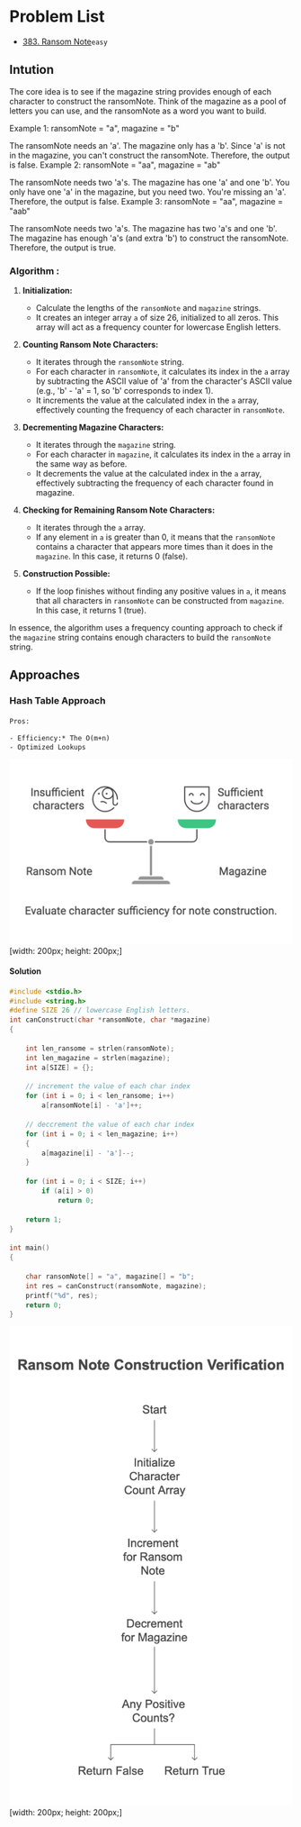# Problem List

- [383. Ransom Note](https://leetcode.com/problems/ransom-note/description/?envType=study-plan-v2&envId=top-interview-150)`easy`

## Intution
The core idea is to see if the magazine string provides enough of each character to construct the ransomNote. Think of the magazine as a pool of letters you can use, and the ransomNote as a word you want to build.

Example 1: ransomNote = "a", magazine = "b"

The ransomNote needs an 'a'.
The magazine only has a 'b'.
Since 'a' is not in the magazine, you can't construct the ransomNote. Therefore, the output is false.
Example 2: ransomNote = "aa", magazine = "ab"

The ransomNote needs two 'a's.
The magazine has one 'a' and one 'b'.
You only have one 'a' in the magazine, but you need two. You're missing an 'a'. Therefore, the output is false.
Example 3: ransomNote = "aa", magazine = "aab"

The ransomNote needs two 'a's.
The magazine has two 'a's and one 'b'.
The magazine has enough 'a's (and extra 'b') to construct the ransomNote. Therefore, the output is true.

### Algorithm :

1.  **Initialization:**
    * Calculate the lengths of the `ransomNote` and `magazine` strings.
    * It creates an integer array `a` of size 26, initialized to all zeros. This array will act as a frequency counter for lowercase English letters.

2.  **Counting Ransom Note Characters:**
    * It iterates through the `ransomNote` string.
    * For each character in `ransomNote`, it calculates its index in the `a` array by subtracting the ASCII value of 'a' from the character's ASCII value (e.g., 'b' - 'a' = 1, so 'b' corresponds to index 1).
    * It increments the value at the calculated index in the `a` array, effectively counting the frequency of each character in `ransomNote`.

3.  **Decrementing Magazine Characters:**
    * It iterates through the `magazine` string.
    * For each character in `magazine`, it calculates its index in the `a` array in the same way as before.
    * It decrements the value at the calculated index in the `a` array, effectively subtracting the frequency of each character found in magazine.

4.  **Checking for Remaining Ransom Note Characters:**
    * It iterates through the `a` array.
    * If any element in `a` is greater than 0, it means that the `ransomNote` contains a character that appears more times than it does in the `magazine`. In this case, it returns 0 (false).

5.  **Construction Possible:**
    * If the loop finishes without finding any positive values in `a`, it means that all characters in `ransomNote` can be constructed from `magazine`. In this case, it returns 1 (true).

In essence, the algorithm uses a frequency counting approach to check if the `magazine` string contains enough characters to build the `ransomNote` string.

## Approaches

### Hash Table  Approach

<code>Pros:</code>

    - Efficiency:* The O(m+n) 
    - Optimized Lookups


![solution](./383a.png "Ransom-Note-solution.png")[width: 200px; height: 200px;]

#### Solution
~~~c
#include <stdio.h>
#include <string.h>
#define SIZE 26 // lowercase English letters.
int canConstruct(char *ransomNote, char *magazine)
{

    int len_ransome = strlen(ransomNote);
    int len_magazine = strlen(magazine);
    int a[SIZE] = {};

    // increment the value of each char index
    for (int i = 0; i < len_ransome; i++)
        a[ransomNote[i] - 'a']++;

    // deccrement the value of each char index
    for (int i = 0; i < len_magazine; i++)
    {
        a[magazine[i] - 'a']--;
    }

    for (int i = 0; i < SIZE; i++)
        if (a[i] > 0)
            return 0;

    return 1;
}

int main()
{

    char ransomNote[] = "a", magazine[] = "b";
    int res = canConstruct(ransomNote, magazine);
    printf("%d", res);
    return 0;
}
~~~

![solution](./383b.png "Ransom-Note-solution.png")[width: 200px; height: 200px;]